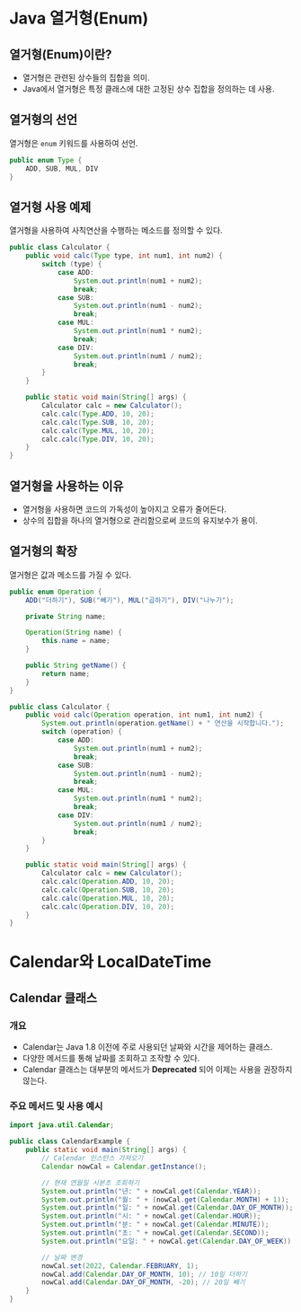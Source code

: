 # Java 열거형(Enum)

## 열거형(Enum)이란?
- 열거형은 관련된 상수들의 집합을 의미.
- Java에서 열거형은 특정 클래스에 대한 고정된 상수 집합을 정의하는 데 사용.

## 열거형의 선언
열거형은 `enum` 키워드를 사용하여 선언.

```java
public enum Type {
    ADD, SUB, MUL, DIV
}
```

## 열거형 사용 예제
열거형을 사용하여 사칙연산을 수행하는 메소드를 정의할 수 있다.

```java
public class Calculator {
    public void calc(Type type, int num1, int num2) {
        switch (type) {
            case ADD:
                System.out.println(num1 + num2);
                break;
            case SUB:
                System.out.println(num1 - num2);
                break;
            case MUL:
                System.out.println(num1 * num2);
                break;
            case DIV:
                System.out.println(num1 / num2);
                break;
        }
    }

    public static void main(String[] args) {
        Calculator calc = new Calculator();
        calc.calc(Type.ADD, 10, 20);
        calc.calc(Type.SUB, 10, 20);
        calc.calc(Type.MUL, 10, 20);
        calc.calc(Type.DIV, 10, 20);
    }
}
```

## 열거형을 사용하는 이유
- 열거형을 사용하면 코드의 가독성이 높아지고 오류가 줄어든다.
- 상수의 집합을 하나의 열거형으로 관리함으로써 코드의 유지보수가 용이.

## 열거형의 확장
열거형은 값과 메소드를 가질 수 있다.

```java
public enum Operation {
    ADD("더하기"), SUB("빼기"), MUL("곱하기"), DIV("나누기");

    private String name;

    Operation(String name) {
        this.name = name;
    }

    public String getName() {
        return name;
    }
}

public class Calculator {
    public void calc(Operation operation, int num1, int num2) {
        System.out.println(operation.getName() + " 연산을 시작합니다.");
        switch (operation) {
            case ADD:
                System.out.println(num1 + num2);
                break;
            case SUB:
                System.out.println(num1 - num2);
                break;
            case MUL:
                System.out.println(num1 * num2);
                break;
            case DIV:
                System.out.println(num1 / num2);
                break;
        }
    }

    public static void main(String[] args) {
        Calculator calc = new Calculator();
        calc.calc(Operation.ADD, 10, 20);
        calc.calc(Operation.SUB, 10, 20);
        calc.calc(Operation.MUL, 10, 20);
        calc.calc(Operation.DIV, 10, 20);
    }
}
```

# Calendar와 LocalDateTime

## Calendar 클래스

### 개요
- Calendar는 Java 1.8 이전에 주로 사용되던 날짜와 시간을 제어하는 클래스.
- 다양한 메서드를 통해 날짜를 조회하고 조작할 수 있다.
- Calendar 클래스는 대부분의 메서드가 **Deprecated** 되어 이제는 사용을 권장하지 않는다.

### 주요 메서드 및 사용 예시

```java
import java.util.Calendar;

public class CalendarExample {
    public static void main(String[] args) {
        // Calendar 인스턴스 가져오기
        Calendar nowCal = Calendar.getInstance();

        // 현재 연월일 시분초 조회하기
        System.out.println("년: " + nowCal.get(Calendar.YEAR));
        System.out.println("월: " + (nowCal.get(Calendar.MONTH) + 1));
        System.out.println("일: " + nowCal.get(Calendar.DAY_OF_MONTH));
        System.out.println("시: " + nowCal.get(Calendar.HOUR));
        System.out.println("분: " + nowCal.get(Calendar.MINUTE));
        System.out.println("초: " + nowCal.get(Calendar.SECOND));
        System.out.println("요일: " + nowCal.get(Calendar.DAY_OF_WEEK)); // 1(일요일) ~ 7(토요일)

        // 날짜 변경
        nowCal.set(2022, Calendar.FEBRUARY, 1);
        nowCal.add(Calendar.DAY_OF_MONTH, 10); // 10일 더하기
        nowCal.add(Calendar.DAY_OF_MONTH, -20); // 20일 빼기
    }
}
```
